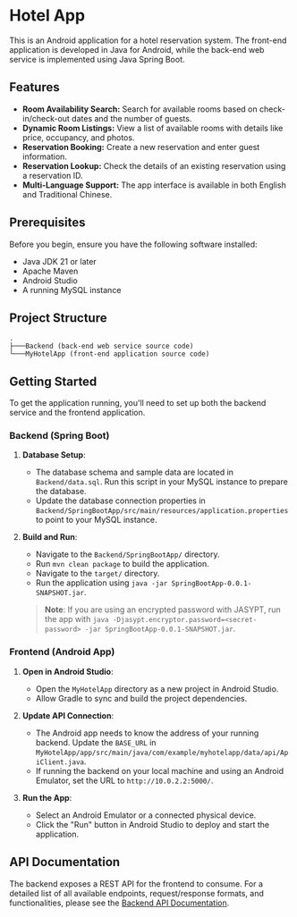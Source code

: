 # Hotel App

This is an Android application for a hotel reservation system. The front-end application is developed in Java for Android, while the back-end web service is implemented using Java Spring Boot.

## Features

* **Room Availability Search:** Search for available rooms based on check-in/check-out dates and the number of guests.
* **Dynamic Room Listings:** View a list of available rooms with details like price, occupancy, and photos.
* **Reservation Booking:** Create a new reservation and enter guest information.
* **Reservation Lookup:** Check the details of an existing reservation using a reservation ID.
* **Multi-Language Support:** The app interface is available in both English and Traditional Chinese.

## Prerequisites

Before you begin, ensure you have the following software installed:
* Java JDK 21 or later
* Apache Maven
* Android Studio
* A running MySQL instance

## Project Structure
```
.
├───Backend (back-end web service source code)
└───MyHotelApp (front-end application source code)
```

## Getting Started

To get the application running, you'll need to set up both the backend service and the frontend application.

### Backend (Spring Boot)

1.  **Database Setup**:
    * The database schema and sample data are located in `Backend/data.sql`. Run this script in your MySQL instance to prepare the database.
    * Update the database connection properties in `Backend/SpringBootApp/src/main/resources/application.properties` to point to your MySQL instance.

2.  **Build and Run**:
    * Navigate to the `Backend/SpringBootApp/` directory.
    * Run `mvn clean package` to build the application.
    * Navigate to the `target/` directory.
    * Run the application using `java -jar SpringBootApp-0.0.1-SNAPSHOT.jar`.
    > **Note**: If you are using an encrypted password with JASYPT, run the app with `java -Djasypt.encryptor.password=<secret-password> -jar SpringBootApp-0.0.1-SNAPSHOT.jar`.

### Frontend (Android App)

1.  **Open in Android Studio**:
    * Open the `MyHotelApp` directory as a new project in Android Studio.
    * Allow Gradle to sync and build the project dependencies.

2.  **Update API Connection**:
    * The Android app needs to know the address of your running backend. Update the `BASE_URL` in `MyHotelApp/app/src/main/java/com/example/myhotelapp/data/api/ApiClient.java`.
    * If running the backend on your local machine and using an Android Emulator, set the URL to `http://10.0.2.2:5000/`.

3.  **Run the App**:
    * Select an Android Emulator or a connected physical device.
    * Click the "Run" button in Android Studio to deploy and start the application.

## API Documentation

The backend exposes a REST API for the frontend to consume. For a detailed list of all available endpoints, request/response formats, and functionalities, please see the [Backend API Documentation](./Backend/README.md).